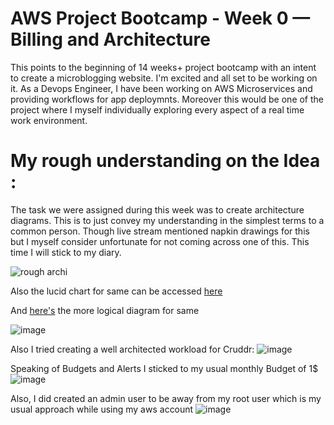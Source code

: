 # AWS Project Bootcamp - Week 0 — Billing and Architecture

This points to the beginning of 14 weeks+ project bootcamp with an intent to create a microblogging website. I'm excited and all set to be working on it. As a Devops Engineer, I have been working on AWS Microservices and providing workflows for app deploymnts. Moreover this would be one of the project where I myself individually exploring every aspect of a real time work environment.

# My rough understanding on the Idea : 
The task we were assigned during this week was to create architecture diagrams. This is to just convey my understanding in the simplest terms to a common person. 
Though live stream mentioned napkin drawings for this but I myself consider unfortunate for not coming across one of this. This time I will stick to my diary.


![rough archi](https://user-images.githubusercontent.com/112432267/220841367-ecf98fe5-a46c-4851-acc6-6306c74693ef.jpeg)

Also the lucid chart for same can be accessed <a href="https://lucid.app/lucidchart/b0cdc234-a8ad-4ea3-b8fc-93ed17c64c24/edit?viewport_loc=-46%2C-107%2C2262%2C1018%2C0_0&invitationId=inv_facc6ba2-9258-49bf-a2a7-0b2d51b8d2df">here </a>

And <a href="https://lucid.app/lucidchart/933d1b63-4088-4e7f-8a36-c8fed5c151d5/edit?viewport_loc=-105%2C76%2C1611%2C725%2C0_0&invitationId=inv_0a65ae1b-4e5e-4032-9f02-e8d1c9cf7014">here's</a> the more logical diagram for same 

![image](https://user-images.githubusercontent.com/112432267/220987854-312487e6-6cfe-4705-8bcf-488e827af7d0.png)


Also I tried creating a well architected workload for Cruddr:
![image](https://user-images.githubusercontent.com/112432267/220845233-f9517fd6-3e67-483b-b0b5-6ed63ee18490.png)

Speaking of Budgets and Alerts I sticked to my usual monthly Budget of 1$ 
![image](https://user-images.githubusercontent.com/112432267/220846418-1bed42ac-e896-4fa5-a85e-b20844c85a3a.png)

Also, I did created an admin user to be away from my root user which is my usual approach while using my aws account
![image](https://user-images.githubusercontent.com/112432267/220847222-145da342-e3d2-4910-91b9-f057b3bd2d89.png)

